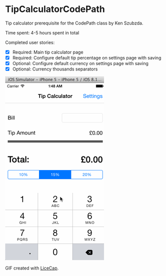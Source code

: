 # TipCalculatorCodePath
Tip calculator prerequisite for the CodePath class by Ken Szubzda.

Time spent: 4-5 hours spent in total

Completed user stories:

 * [x] Required: Main tip calculator page
 * [x] Required: Configure default tip percentage on settings page with saving
 * [x] Optional: Configure default currency on settings page with saving
 * [x] Optional: Currency thousands separators
 
 ![Video Walkthrough](TipCalcGif.gif)
 

 
 GIF created with [LiceCap](http://www.cockos.com/licecap/).
